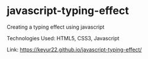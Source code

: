 # javascript-typing-effect
Creating a typing effect using javascript

Technologies Used: HTML5, CSS3, Javascript

Link: https://keyur22.github.io/javascript-typing-effect/
